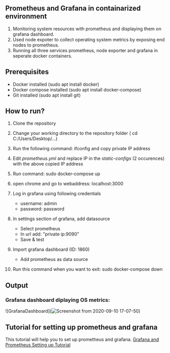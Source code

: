 ## Prometheus and Grafana in containarized environment 

1. Monitoring system resources with prometheus and displaying them on grafana dashboard. 
1. Used node expoter to collect operating system metrics by exposing end nodes to prometheus.
1. Running all three services prometheus, node exporter and grafana in seperate docker containers. 

## Prerequisites
* Docker installed (sudo apt install docker)
* Docker compose installed (sudo apt install docker-compose)
* Git installed (sudo apt install git)

## How to run?
1. Clone the repository
1. Change your working directory to the repository folder ( cd C:/Users/Desktop/...)
1. Run the following command: ifconfig and copy private IP address
1. Edit *prometheus.yml* and replace IP in the *static-configs* (2 occurences) with the above copied IP address
1. Run command: sudo docker-compose up
1. open chrome and go to webaddress: localhost:3000
1. Log in grafana using following credentials
      * username: admin
      * password: password
      
1. In settings section of grafana, add datasource
     * Select prometheus
     * In url add: "private ip:9090"
     * Save & test
     
1. Import grafana dashboard (ID: 1860)
     * Add prometheus as data source
     
     
1. Run this command when you want to exit: sudo docker-compose down

## Output
### Grafana dashboard diplaying OS metrics:
![GrafanaDashboard](![Screenshot from 2020-09-10 17-07-50](https://user-images.githubusercontent.com/60655044/92727246-3cd64a80-f388-11ea-86ce-31f2fde04eb2.png))



## Tutorial for setting up prometheus and grafana
This tutorial will help you to set up prometheus and grafana. 
[Grafana and Prometheus Setting up Tutorial](https://www.youtube.com/watch?v=4WWW2ZLEg74&t=699s&ab_channel=EddieZaneski)
